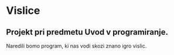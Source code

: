 Vislice
============

## Projekt pri predmetu Uvod v programiranje.

Naredili bomo program, ki nas vodi skozi znano igro vislic.
